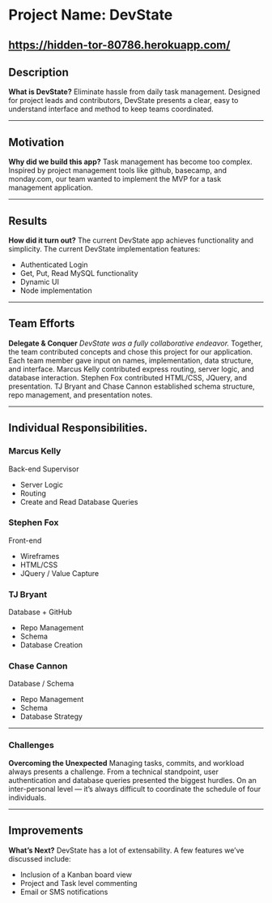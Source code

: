 # Project Name: DevState
https://hidden-tor-80786.herokuapp.com/
-----------
## Description
<b>What is DevState?</b>
Eliminate hassle from daily task management. Designed for project leads and contributors, DevState presents a clear, easy to understand interface and method to keep teams coordinated.

----------

## Motivation
<b>Why did we build this app?</b>
Task management has become too complex. 
Inspired by project management tools like github, basecamp, and monday.com, our team wanted to implement the MVP for a task management application.

------------

## Results
<b>How did it turn out?</b>
The current DevState app achieves functionality and simplicity.
The current DevState implementation features:
<ul><li>Authenticated Login</li>
    <li>Get, Put, Read MySQL functionality</li>
    <li>Dynamic UI</li>
    <li>Node implementation</li></ul>

-----------

## Team Efforts
<b>Delegate & Conquer</b>
<i>DevState was a fully collaborative endeavor.</i>
Together, the team contributed concepts and chose this project for our application. Each team member gave input on names, implementation, data structure, and interface. Marcus Kelly contributed express routing, server logic, and database interaction. Stephen Fox contributed HTML/CSS, JQuery, and presentation. TJ Bryant and Chase Cannon established schema structure, repo management, and presentation notes.

---------------

## Individual Responsibilities.
<h3>Marcus Kelly</h3>
Back-end Supervisor
<ul><li>Server Logic</li>
    <li>Routing</li>
    <li>Create and Read Database Queries</li></ul>
<h3>Stephen Fox</h3>
Front-end
<ul><li>Wireframes</li>
    <li>HTML/CSS</li>
    <li>JQuery / Value Capture</li></ul>

<h3>TJ Bryant</h3>
Database + GitHub
<ul><li>Repo Management</li>
    <li>Schema</li>
    <li>Database Creation</li></ul>

<h3>Chase Cannon</h3>
Database / Schema
    <ul><li>Repo Management</li>
    <li>Schema</li>
    <li>Database Strategy</li></ul>

----------

### Challenges
<b>Overcoming the Unexpected</b>
Managing tasks, commits, and workload always presents a challenge. From a technical standpoint, user authentication and database queries presented the biggest hurdles. On an inter-personal level — it’s always difficult to coordinate the schedule of four individuals.

--------

## Improvements
<b>What’s Next?</b>
DevState has a lot of extensability.
A few features we’ve discussed include:
<ul><li>Inclusion of a Kanban board view</li>
    <li>Project and Task level commenting</li>
    <li>Email or SMS notifications</li></ul>
 
